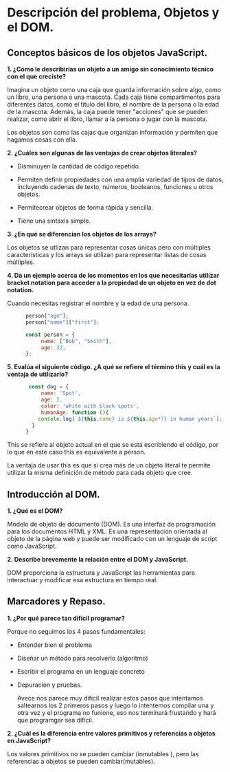 # Descripción del problema, Objetos y el DOM.

## Conceptos básicos de los objetos JavaScript.

**1. ¿Cómo le describirías un objeto a un amigo sin conocimiento técnico con el que creciste?**

Imagina un objeto como una caja que guarda información sobre algo, como un libro, una persona o una mascota. Cada caja tiene compartimentos para diferentes datos, como el título del libro, el nombre de la persona o la edad de la mascota. Además, la caja puede tener "acciones" que se pueden realizar, como abrir el libro, llamar a la persona o jugar con la mascota.

Los objetos son como las cajas que organizan información y permiten que hagamos cosas con ella.

**2. ¿Cuáles son algunas de las ventajas de crear objetos literales?**

+ Disminuyen la cantidad de código repetido.

+ Permiten definir propiedades con una amplia variedad de tipos de datos, incluyendo cadenas de texto, números, booleanos, funciones u otros objetos.

+ Permitecrear objetos de forma rápida y sencilla.

+ Tiene una sintaxis simple.

**3. ¿En qué se diferencian los objetos de los arrays?**

 Los objetos se utlizan para representar cosas únicas pero con múltiples características y los arrays se utilizan para representar listas de cosas múltiples.

**4. Da un ejemplo acerca de los momentos en los que necesitarías utilizar bracket notation para acceder a la propiedad de un objeto en vez de dot notation.**

 Cuando necesitas registrar el nombre y la edad de una persona.
```js
      person["age"];
      person["name"]["first"];

      const person = {
           name: ["Bob", "Smith"],
           age: 32,
      };
```

**5. Evalúa el siguiente código. ¿A qué se refiere el término this y cuál es la ventaja de utilizarlo?**

```js
       const dog = {
           name: 'Spot',
           age: 2,
           color: 'white with black spots',
           humanAge: function (){
          console.log(`${this.name} is ${this.age*7} in human years`);
        }
      }
```

This se refiere al objeto actual en el que se está escribiendo el código, por lo que en este caso this es equivalente a person. 

La ventaja de usar this es que si crea más de un objeto literal te  permite utilizar la misma definición de método para cada objeto que cree.

## Introducción al DOM.

**1. ¿Qué es el DOM?**

Modelo de objeto de documento (DOM). Es una interfaz de programación para los documentos HTML y XML. 
Es una representación orientada al objeto de la página web y puede ser modificado con un lenguaje de script como JavaScript.

**2. Describe brevemente la relación entre el DOM y JavaScript.**

 DOM proporciona la estructura y JavaScript las herramientas para interactuar y modificar esa estructura en tiempo real.

## Marcadores y Repaso.

**1. ¿Por qué parece tan difícil programar?**

Porque no seguimos los 4 pasos fundamentales:

+ Entender bien el problema
+ Diseñar un método para resolverlo (algoritmo)
+ Escribir el programa en un lenguaje concreto
+ Depuración y pruebas.

  Avece nos parece muy difícil realizar estos pasos que intentamos saltearnos los 2 primeros pasos y luego lo intentemos compilar una y otra vez y el programa no funione, eso nos terminará frustando y hará que programgar sea difícil.
  
**2. ¿Cuál es la diferencia entre valores primitivos y referencias a objetos en JavaScript?**

Los valores primitivos no se pueden cambiar (inmutables ), pero las referencias a objetos se pueden cambiar(mutables).